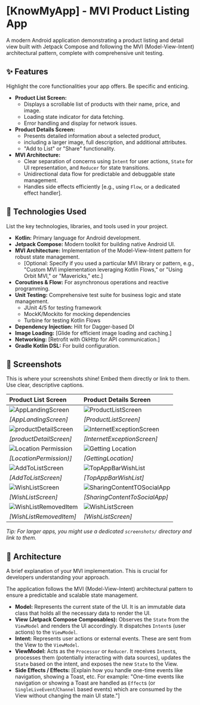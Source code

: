 # [KnowMyApp] - MVI Product Listing App

A modern Android application demonstrating a product listing and detail view built with Jetpack Compose and following the MVI (Model-View-Intent) architectural pattern, complete with comprehensive unit testing.

## ✨ Features

Highlight the core functionalities your app offers. Be specific and enticing.

* **Product List Screen:**
    * Displays a scrollable list of products with their name, price, and image.
    * Loading state indicator for data fetching.
    * Error handling and display for network issues.
* **Product Details Screen:**
    * Presents detailed information about a selected product,
    *  including a larger image, full description, and additional attributes.
    * "Add to List" or "Share" functionality.
* **MVI Architecture:**
    * Clear separation of concerns using `Intent` for user actions, `State` for UI representation, and `Reducer` for state transitions.
    * Unidirectional data flow for predictable and debuggable state management.
    * Handles side effects efficiently [e.g., using `Flow`, or a dedicated effect handler].

## 🚀 Technologies Used

List the key technologies, libraries, and tools used in your project.

* **Kotlin:** Primary language for Android development.
* **Jetpack Compose:** Modern toolkit for building native Android UI.
* **MVI Architecture:** Implementation of the Model-View-Intent pattern for robust state management.
    * [Optional: Specify if you used a particular MVI library or pattern, e.g., "Custom MVI implementation leveraging Kotlin Flows," or "Using Orbit MVI," or "Mavericks," etc.]
* **Coroutines & Flow:** For asynchronous operations and reactive programming.
* **Unit Testing:** Comprehensive test suite for business logic and state management.
    * JUnit 4/5 for testing framework
    * MockK/Mockito for mocking dependencies
    * Turbine for testing Kotlin Flows
* **Dependency Injection:** Hilt for Dagger-based DI
* **Image Loading:** [Glide for efficient image loading and caching.]
* **Networking:** [Retrofit with OkHttp for API communication.]
* **Gradle Kotlin DSL:** For build configuration.

## 📸 Screenshots

This is where your screenshots shine! Embed them directly or link to them. Use clear, descriptive captions.

| Product List Screen                                     | Product Details Screen                                  |
| :------------------------------------------------------ | :------------------------------------------------------ |
| ![AppLandingScreen](screenshots/AppLandingScreen.png)|![ProductListScreen](screenshots/ProductListScreen.png) |
| *[AppLandingScreen]* | *[ProductListScreen]* |
| ![productDetailScreen](screenshots/productDetailScreen.png)|![InternetExceptionScreen](screenshots/InternetExceptionScreen.png) |
| *[productDetailScreen]* | *[InternetExceptionScreen]* |
| ![Location Permission](screenshots/LocationPermission.png)|![Getting Location](screenshots/GettingLocation.png) |
| *[LocationPermission)]* | *[GettingLocation]* |
| ![AddToListScreen](screenshots/AddToListScreen.png)|![TopAppBarWishList](screenshots/TopAppBarWishList.png) |
| *[AddToListScreen]* | *[TopAppBarWishList]* |
| ![WishListScreen](screenshots/WishListScreen.png)|![SharingContentTOSocialApp](screenshots/SharingContentToSocialApp.png) |
| *[WishListScreen]* | *[SharingContentToSocialApp]* |
| ![WishListRemovedItem](screenshots/WishListRemovedItem.png)|![WishListScreen](screenshots/WishListScreen.png) |
| *[WishListRemovedItem]* | *[WishListScreen]* |


*Tip: For larger apps, you might use a dedicated `screenshots/` directory and link to them.*

## 📐 Architecture

A brief explanation of your MVI implementation. This is crucial for developers understanding your approach.

The application follows the MVI (Model-View-Intent) architectural pattern to ensure a predictable and scalable state management.

* **Model:** Represents the current state of the UI. It is an immutable data class that holds all the necessary data to render the UI.
* **View (Jetpack Compose Composables):** Observes the `State` from the `ViewModel` and renders the UI accordingly. It dispatches `Intent`s (user actions) to the `ViewModel`.
* **Intent:** Represents user actions or external events. These are sent from the View to the `ViewModel`.
* **ViewModel:** Acts as the `Processor` or `Reducer`. It receives `Intent`s, processes them (potentially interacting with data sources), updates the `State` based on the intent, and exposes the new `State` to the View.
* **Side Effects / Effects:** [Explain how you handle one-time events like navigation, showing a Toast, etc. For example: "One-time events like navigation or showing a Toast are handled as `Effect`s (or `SingleLiveEvent`/`Channel` based events) which are consumed by the View without changing the main UI state."]
